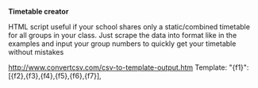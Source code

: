 **Timetable creator**

HTML script useful if your school shares only a static/combined timetable for all groups in your class. Just scrape the data into format like in the examples and input your group numbers to quickly get your timetable without mistakes

http://www.convertcsv.com/csv-to-template-output.htm
Template: "{f1}":[{f2},{f3},{f4},{f5},{f6},{f7}],
